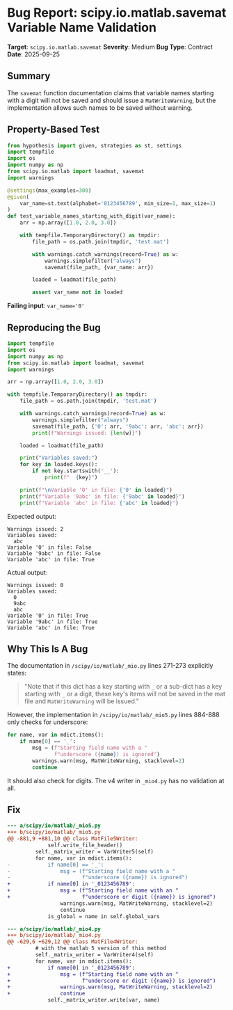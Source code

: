 # Bug Report: scipy.io.matlab.savemat Variable Name Validation

**Target**: `scipy.io.matlab.savemat`
**Severity**: Medium
**Bug Type**: Contract
**Date**: 2025-09-25

## Summary

The `savemat` function documentation claims that variable names starting with a digit will not be saved and should issue a `MatWriteWarning`, but the implementation allows such names to be saved without warning.

## Property-Based Test

```python
from hypothesis import given, strategies as st, settings
import tempfile
import os
import numpy as np
from scipy.io.matlab import loadmat, savemat
import warnings

@settings(max_examples=300)
@given(
    var_name=st.text(alphabet='0123456789', min_size=1, max_size=1)
)
def test_variable_names_starting_with_digit(var_name):
    arr = np.array([1.0, 2.0, 3.0])

    with tempfile.TemporaryDirectory() as tmpdir:
        file_path = os.path.join(tmpdir, 'test.mat')

        with warnings.catch_warnings(record=True) as w:
            warnings.simplefilter("always")
            savemat(file_path, {var_name: arr})

        loaded = loadmat(file_path)

        assert var_name not in loaded
```

**Failing input**: `var_name='0'`

## Reproducing the Bug

```python
import tempfile
import os
import numpy as np
from scipy.io.matlab import loadmat, savemat
import warnings

arr = np.array([1.0, 2.0, 3.0])

with tempfile.TemporaryDirectory() as tmpdir:
    file_path = os.path.join(tmpdir, 'test.mat')

    with warnings.catch_warnings(record=True) as w:
        warnings.simplefilter("always")
        savemat(file_path, {'0': arr, '9abc': arr, 'abc': arr})
        print(f"Warnings issued: {len(w)}")

    loaded = loadmat(file_path)

    print("Variables saved:")
    for key in loaded.keys():
        if not key.startswith('__'):
            print(f"  {key}")

    print(f"\nVariable '0' in file: {'0' in loaded}")
    print(f"Variable '9abc' in file: {'9abc' in loaded}")
    print(f"Variable 'abc' in file: {'abc' in loaded}")
```

Expected output:
```
Warnings issued: 2
Variables saved:
  abc
Variable '0' in file: False
Variable '9abc' in file: False
Variable 'abc' in file: True
```

Actual output:
```
Warnings issued: 0
Variables saved:
  0
  9abc
  abc
Variable '0' in file: True
Variable '9abc' in file: True
Variable 'abc' in file: True
```

## Why This Is A Bug

The documentation in `/scipy/io/matlab/_mio.py` lines 271-273 explicitly states:

> "Note that if this dict has a key starting with `_` or a sub-dict has a key starting with `_` or a digit, these key's items will not be saved in the mat file and `MatWriteWarning` will be issued."

However, the implementation in `/scipy/io/matlab/_mio5.py` lines 884-888 only checks for underscore:

```python
for name, var in mdict.items():
    if name[0] == '_':
        msg = (f"Starting field name with a "
               f"underscore ({name}) is ignored")
        warnings.warn(msg, MatWriteWarning, stacklevel=2)
        continue
```

It should also check for digits. The v4 writer in `_mio4.py` has no validation at all.

## Fix

```diff
--- a/scipy/io/matlab/_mio5.py
+++ b/scipy/io/matlab/_mio5.py
@@ -881,9 +881,10 @@ class MatFile5Writer:
             self.write_file_header()
         self._matrix_writer = VarWriter5(self)
         for name, var in mdict.items():
-            if name[0] == '_':
-                msg = (f"Starting field name with a "
-                       f"underscore ({name}) is ignored")
+            if name[0] in '_0123456789':
+                msg = (f"Starting field name with an "
+                       f"underscore or digit ({name}) is ignored")
                 warnings.warn(msg, MatWriteWarning, stacklevel=2)
                 continue
             is_global = name in self.global_vars
```

```diff
--- a/scipy/io/matlab/_mio4.py
+++ b/scipy/io/matlab/_mio4.py
@@ -629,6 +629,12 @@ class MatFile4Writer:
         # with the matlab 5 version of this method
         self._matrix_writer = VarWriter4(self)
         for name, var in mdict.items():
+            if name[0] in '_0123456789':
+                msg = (f"Starting field name with an "
+                       f"underscore or digit ({name}) is ignored")
+                warnings.warn(msg, MatWriteWarning, stacklevel=2)
+                continue
             self._matrix_writer.write(var, name)
```